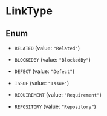 

# LinkType

## Enum


* `RELATED` (value: `"Related"`)

* `BLOCKEDBY` (value: `"BlockedBy"`)

* `DEFECT` (value: `"Defect"`)

* `ISSUE` (value: `"Issue"`)

* `REQUIREMENT` (value: `"Requirement"`)

* `REPOSITORY` (value: `"Repository"`)



